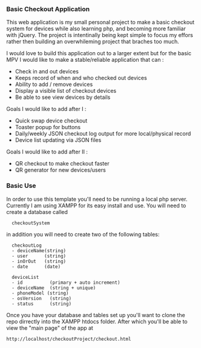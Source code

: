 ### Basic Checkout Application
This web application is my small personal project to make a basic checkout system for devices while also learning php, and becoming more familiar with jQuery.  The project is intentinally being kept simple to focus my effors rather then building an overwhileming project that braches too much.

I would love to build this application out to a larger extent but for the basic MPV I would like to make a stable/reliable application that can :
- Check in and out devices
- Keeps record of when and who checked out devices
- Ability to add / remove devices
- Display a visible list of checkout devices
- Be able to see view devices by details


Goals I would like to add after I :
- Quick swap device checkout
- Toaster popup for buttons
- Daily/weekly JSON checkout log output for more local/physical record
- Device list updating via JSON files

Goals I would like to add after II :
- QR checkout to make checkout faster
- QR generator for new devices/users

### Basic Use
In order to use this template you'll need to be running a local php server.  Currently I am using XAMPP for its easy install and use.  You will need to create a database called
```
  checkoutSystem
```

in addition you will need to create two of the following tables:

```
  checkoutLog
  - deviceName(string)
  - user      (string)
  - inOrOut   (string)
  - date      (date)
```

```
  deviceList
  - id          (primary + auto increment)
  - deviceName  (string + unique)
  - phoneModel (string)
  - osVersion   (string)
  - status      (string)

```
Once you have your database and tables set up you'll want to clone the repo dirrectly into the XAMPP htdocs folder.  After which you'll be able to view the "main page" of the app at
```
http://localhost/checkoutProject/checkout.html
```
